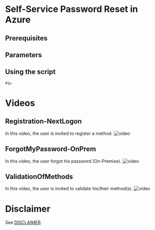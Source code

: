# Self-Service Password Reset in Azure

## Prerequisites

## Parameters

## Using the script
```
PS> 
```

# Videos
## Registration-NextLogon
In this video, the user is invited to register a method.
![video](https://youtu.be/4Lj8zWdL2oc)

## ForgotMyPassword-OnPrem
In this video, the user forgot his password (On-Premise).
![video](https://youtu.be/1xVK9ah6q9I)

## ValidationOfMethods
In this video, the user is invited to validate his/their method(s).
![video](https://youtu.be/2HfEd18RVzc)


# Disclaimer
See [DISCLAIMER](./DISCLAIMER.md).